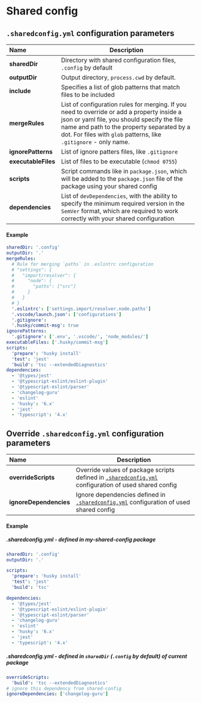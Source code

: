 # Shared config

## `.sharedconfig.yml` configuration parameters

| Name                | Description                                                                                                                                                                                                                                                 |
| :------------------ | ----------------------------------------------------------------------------------------------------------------------------------------------------------------------------------------------------------------------------------------------------------- |
| **sharedDir**       | Directory with shared configuration files, `.config` by default                                                                                                                                                                                             |
| **outputDir**       | Output directory, `process.cwd` by default.                                                                                                                                                                                                                 |
| **include**         | Specifies a list of glob patterns that match files to be included                                                                                                                                                                                           |
| **mergeRules**      | List of configuration rules for merging. If you need to override or add a property inside a json or yaml file, you should specify the file name and path to the property separated by a dot. For files with `glob` patterns, like `.gitignore` - only name. |
| **ignorePatterns**  | List of ignore patters files, like `.gitignore`                                                                                                                                                                                                             |
| **executableFiles** | List of files to be executable (`chmod 0755`)                                                                                                                                                                                                               |
| **scripts**         | Script commands like in `package.json`, which will be added to the `package.json` file of the package using your shared config                                                                                                                              |
| **dependencies**    | List of `devDependencies`, with the ability to specify the minimum required version in the `SemVer` format, which are required to work correctly with your shared configuration                                                                             |

#### Example

```yaml
sharedDir: '.config'
outputDir: '.'
mergeRules:
  # Rule for merging `paths` in .eslintrc configuration
  # "settings": {
  #   "import/resolver": {
  #     "node": {
  #       "paths": ["src"]
  #     }
  #   }
  # }
  '.eslintrc': ['settings.import/resolver.node.paths']
  '.vscode/launch.json': ['configurations']
  '.gitignore':
  '.husky/commit-msg': true
ignorePatterns:
  '.gitignore': ['.env', '.vscode/', 'node_modules/']
executableFiles: ['.husky/commit-msg']
scripts:
  'prepare': 'husky install'
  'test': 'jest'
  'build': 'tsc --extendedDiagnostics'
dependencies:
  - '@types/jest'
  - '@typescript-eslint/eslint-plugin'
  - '@typescript-eslint/parser'
  - 'changelog-guru'
  - 'eslint'
  - 'husky': '6.x'
  - 'jest'
  - 'typescript': '4.x'
```

## Override `.sharedconfig.yml` configuration parameters

| Name                   | Description                                                                                                                                                                                   |
| :--------------------- | --------------------------------------------------------------------------------------------------------------------------------------------------------------------------------------------- |
| **overrideScripts**    | Override values of package scripts defined in [`.sharedconfig.yml`](https://github.com/keindev/standard-shared-config/blob/master/docs/library-config.md) configuration of used shared config |
| **ignoreDependencies** | Ignore dependencies defined in [`.sharedconfig.yml`](https://github.com/keindev/standard-shared-config/blob/master/docs/library-config.md) configuration of used shared config                |

#### Example

##### .sharedconfig.yml - defined in my-shared-config package

```yaml
sharedDir: '.config'
outputDir: '.'

scripts:
  'prepare': 'husky install'
  'test': 'jest'
  'build': 'tsc'

dependencies:
  - '@types/jest'
  - '@typescript-eslint/eslint-plugin'
  - '@typescript-eslint/parser'
  - 'changelog-guru'
  - 'eslint'
  - 'husky': '6.x'
  - 'jest'
  - 'typescript': '4.x'
```

##### .sharedconfig.yml - defined in `sharedDir` (`.config` by default) of current package

```yaml
overrideScripts:
  'build': 'tsc --extendedDiagnostics'
# ignore this dependency from shared-config
ignoreDependencies: ['changelog-guru']
```
